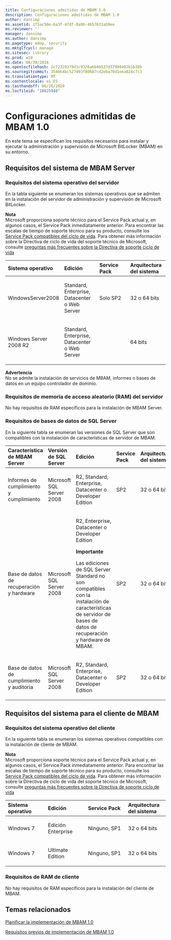 ```yaml
---
title: Configuraciones admitidas de MBAM 1.0
description: Configuraciones admitidas de MBAM 1.0
author: dansimp
ms.assetid: 1f5ac58e-6a3f-47df-8a9b-4b57631ab9ee
ms.reviewer: ''
manager: dansimp
ms.author: dansimp
ms.pagetype: mdop, security
ms.mktglfcycl: manage
ms.sitesec: library
ms.prod: w10
ms.date: 08/30/2016
ms.openlocfilehash: 2c72320379d1c9328a6b40537d37998402b1b38b
ms.sourcegitcommit: 354664bc527d93f80687cd2eba70d1eea024c7c3
ms.translationtype: MT
ms.contentlocale: es-ES
ms.lasthandoff: 06/26/2020
ms.locfileid: "10825940"
---
```

# Configuraciones admitidas de MBAM 1.0


En este tema se especifican los requisitos necesarios para instalar y ejecutar la administración y supervisión de Microsoft BitLocker (MBAM) en su entorno.

## <a href="" id="---------mbam-server-system-requirements"></a> Requisitos del sistema de MBAM Server


### Requisitos del sistema operativo del servidor

En la tabla siguiente se enumeran los sistemas operativos que se admiten en la instalación del servidor de administración y supervisión de Microsoft BitLocker.

**Nota**  
Microsoft proporciona soporte técnico para el Service Pack actual y, en algunos casos, el Service Pack inmediatamente anterior. Para encontrar las escalas de tiempo de soporte técnico para su producto, consulte los [Service Pack compatibles del ciclo de vida](https://go.microsoft.com/fwlink/p/?LinkId=31975). Para obtener más información sobre la Directiva de ciclo de vida del soporte técnico de Microsoft, consulte [preguntas más frecuentes sobre la Directiva de soporte ciclo de vida](https://go.microsoft.com/fwlink/p/?LinkId=31976)



<table>
<colgroup>
<col width="25%" />
<col width="25%" />
<col width="25%" />
<col width="25%" />
</colgroup>
<thead>
<tr class="header">
<th align="left">Sistema operativo</th>
<th align="left">Edición</th>
<th align="left">Service Pack</th>
<th align="left">Arquitectura del sistema</th>
</tr>
</thead>
<tbody>
<tr class="odd">
<td align="left"><p>WindowsServer2008</p></td>
<td align="left"><p>Standard, Enterprise, Datacenter o Web Server</p></td>
<td align="left"><p>Solo SP2</p></td>
<td align="left"><p>32 o 64 bits</p></td>
</tr>
<tr class="even">
<td align="left"><p>Windows Server 2008 R2</p></td>
<td align="left"><p>Standard, Enterprise, Datacenter o Web Server</p></td>
<td align="left"></td>
<td align="left"><p>64 bits</p></td>
</tr>
</tbody>
</table>



**Advertencia**  
No se admite la instalación de servicios de MBAM, informes o bases de datos en un equipo controlador de dominio.



### <a href="" id="server-random-access-memory--ram--requirements-"></a>Requisitos de memoria de acceso aleatorio (RAM) del servidor

No hay requisitos de RAM específicos para la instalación de MBAM Server.

### <a href="" id="sql-server-database-requirements-"></a>Requisitos de bases de datos de SQL Server

En la siguiente tabla se enumeran las versiones de SQL Server que son compatibles con la instalación de características de servidor de MBAM.

<table>
<colgroup>
<col width="20%" />
<col width="20%" />
<col width="20%" />
<col width="20%" />
<col width="20%" />
</colgroup>
<thead>
<tr class="header">
<th align="left">Característica de MBAM Server</th>
<th align="left">Versión de SQL Server</th>
<th align="left">Edición</th>
<th align="left">Service Pack</th>
<th align="left">Arquitectura del sistema</th>
</tr>
</thead>
<tbody>
<tr class="odd">
<td align="left"><p>Informes de cumplimiento y cumplimiento</p></td>
<td align="left"><p>Microsoft SQL Server 2008 </p></td>
<td align="left"><p>R2, Standard, Enterprise, Datacenter o Developer Edition</p></td>
<td align="left"><p>SP2</p></td>
<td align="left"><p>32 o 64 bits</p></td>
</tr>
<tr class="even">
<td align="left"><p>Base de datos de recuperación y hardware</p></td>
<td align="left"><p>Microsoft SQL Server 2008 </p></td>
<td align="left"><p>R2, Enterprise, Datacenter o Developer Edition</p>
<div class="alert">
<strong>Importante</strong><br/><p>Las ediciones de SQL Server Standard no son compatibles con la instalación de características de servidor de bases de datos de recuperación y hardware de MBAM.</p>
</div>
<div>

</div></td>
<td align="left"><p>SP2</p></td>
<td align="left"><p>32 o 64 bits</p></td>
</tr>
<tr class="odd">
<td align="left"><p>Base de datos de cumplimiento y auditoría</p></td>
<td align="left"><p>Microsoft SQL Server 2008 </p></td>
<td align="left"><p>R2, Standard, Enterprise, Datacenter o Developer Edition</p></td>
<td align="left"><p>SP2</p></td>
<td align="left"><p>32 o 64 bits</p></td>
</tr>
</tbody>
</table>



## <a href="" id="---------mbam-client-system-requirements"></a> Requisitos del sistema para el cliente de MBAM


### Requisitos del sistema operativo del cliente

En la siguiente tabla se enumeran los sistemas operativos compatibles con la instalación de cliente de MBAM.

**Nota**  
Microsoft proporciona soporte técnico para el Service Pack actual y, en algunos casos, el Service Pack inmediatamente anterior. Para encontrar las escalas de tiempo de soporte técnico para su producto, consulte los [Service Pack compatibles del ciclo de vida](https://go.microsoft.com/fwlink/p/?LinkId=31975). Para obtener más información sobre la Directiva de ciclo de vida del soporte técnico de Microsoft, consulte [preguntas más frecuentes sobre la Directiva de soporte ciclo de vida](https://go.microsoft.com/fwlink/p/?LinkId=31976)



<table>
<colgroup>
<col width="25%" />
<col width="25%" />
<col width="25%" />
<col width="25%" />
</colgroup>
<thead>
<tr class="header">
<th align="left">Sistema operativo</th>
<th align="left">Edición</th>
<th align="left">Service Pack</th>
<th align="left">Arquitectura del sistema</th>
</tr>
</thead>
<tbody>
<tr class="odd">
<td align="left"><p>Windows 7</p></td>
<td align="left"><p>Edición Enterprise</p></td>
<td align="left"><p>Ninguno, SP1</p></td>
<td align="left"><p>32 o 64 bits</p></td>
</tr>
<tr class="even">
<td align="left"><p>Windows 7</p></td>
<td align="left"><p>Ultimate Edition</p></td>
<td align="left"><p>Ninguno, SP1</p></td>
<td align="left"><p>32 o 64 bits</p></td>
</tr>
</tbody>
</table>



### <a href="" id="client-ram-requirements-"></a>Requisitos de RAM de cliente

No hay requisitos de RAM específicos para la instalación del cliente de MBAM.

## Temas relacionados


[Planificar la implementación de MBAM 1.0](planning-to-deploy-mbam-10.md)

[Requisitos previos de implementación de MBAM 1.0](mbam-10-deployment-prerequisites.md)









